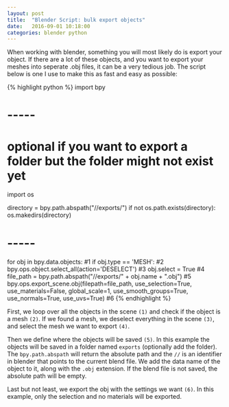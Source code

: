 ```yaml
---
layout: post
title:  "Blender Script: bulk export objects"
date:   2016-09-01 10:18:00
categories: blender python
---
```


When working with blender, something you will most likely do is export your object.
If there are a lot of these objects, and you want to export your meshes into seperate .obj files, it can be a very tedious job.
The script below is one I use to make this as fast and easy as possible:

{% highlight python %}
import bpy

# -----
# optional if you want to export a folder but the folder might not exist yet
import os

directory = bpy.path.abspath("//exports/")
if not os.path.exists(directory):
    os.makedirs(directory)
# -----

for obj in bpy.data.objects: #1
	if obj.type == 'MESH': #2
		bpy.ops.object.select_all(action='DESELECT') #3
		obj.select = True #4
		file_path = bpy.path.abspath("//exports/" + obj.name + ".obj") #5
		bpy.ops.export_scene.obj(filepath=file_path, use_selection=True, use_materials=False, global_scale=1, use_smooth_groups=True, use_normals=True, use_uvs=True) #6
{% endhighlight %}

First, we loop over all the objects in the scene `(1)` and check if the object is a mesh `(2)`.
If we found a mesh, we deselect everything in the scene `(3)`, and select the mesh we want to export `(4)`.

Then we define where the objects will be saved `(5)`. In this example the objects will be saved in a folder named `exports` (optionally add the folder).
The `bpy.path.abspath` will return the absolute path and the `//` is an identifier in blender that points to the current blend file.
We add the data name of the object to it, along with the `.obj` extension. If the blend file is not saved, the absolute path will be empty.

Last but not least, we export the obj with the settings we want `(6)`. In this example, only the selection and no materials will be exported.